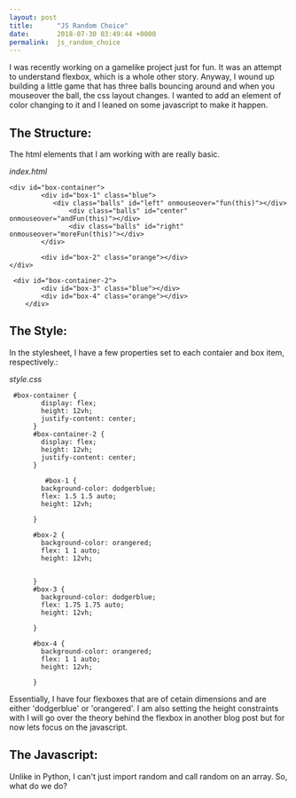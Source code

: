 ```yaml
---
layout: post
title:      "JS Random Choice"
date:       2018-07-30 03:49:44 +0000
permalink:  js_random_choice
---
```



I was recently working on a gamelike project just for fun.  It was an attempt to understand flexbox, which is a whole other story.  Anyway, I wound up building a little game that has three balls bouncing around and when you mouseover the ball, the css layout changes.  I wanted to add an element of color changing to it and I leaned on some javascript to make it happen.

## The Structure:

The html elements that I am working with are really basic. 

*index.html*
```
<div id="box-container">
   		<div id="box-1" class="blue">
   		   <div class="balls" id="left" onmouseover="fun(this)"></div>
			   <div class="balls" id="center" onmouseover="andFun(this)"></div>
			   <div class="balls" id="right" onmouseover="moreFun(this)"></div>
   		</div>
			
  		<div id="box-2" class="orange"></div>
</div>

 <div id="box-container-2">
   		<div id="box-3" class="blue"></div>
  		<div id="box-4" class="orange"></div>
	</div>
```


##  The Style:

In the stylesheet, I have a few properties set to each contaier and box item, respectively.:

*style.css*
```
 #box-container {
	    display: flex;
	    height: 12vh;
	    justify-content: center;
	  }
	  #box-container-2 {
	    display: flex;
	    height: 12vh;
	    justify-content: center;
	  }
		
		 #box-1 {
	    background-color: dodgerblue;
	    flex: 1.5 1.5 auto;
	    height: 12vh;
	    
	  }

	  #box-2 {
	    background-color: orangered;
	    flex: 1 1 auto;
	    height: 12vh;
	    
	  
	  }
	  #box-3 {
	    background-color: dodgerblue;
	    flex: 1.75 1.75 auto;
	    height: 12vh;
	    		   
	  }

	  #box-4 {
	    background-color: orangered;
	    flex: 1 1 auto;
	    height: 12vh;
	    	    
	  }
```

Essentially, I have four flexboxes that are of cetain dimensions and are either 'dodgerblue' or 'orangered'.  I am also setting the height constraints with  I will go over the theory behind the flexbox in another blog post but for now lets focus on the javascript.


## The Javascript:

Unlike in Python, I can't just import random and call random on an array.  So, what do we do?



